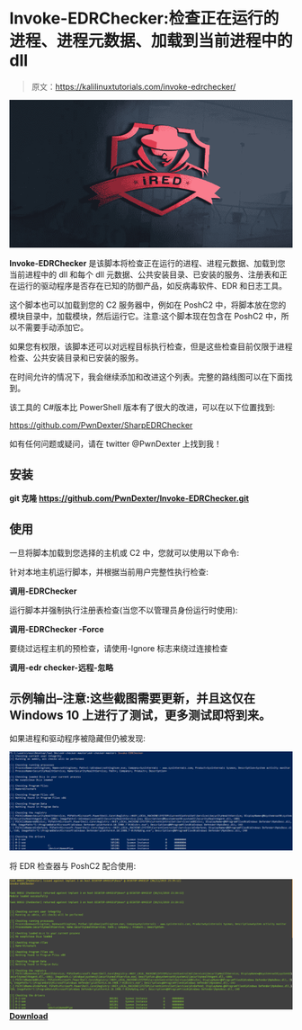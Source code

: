 # Invoke-EDRChecker:检查正在运行的进程、进程元数据、加载到当前进程中的 dll

> 原文：<https://kalilinuxtutorials.com/invoke-edrchecker/>

[![](img//a637ef44436ab4380cb98546b5bf6e80.png)](https://blogger.googleusercontent.com/img/a/AVvXsEjdA1LoEbioFaTc973NMntzAdH3Ro4RW1aej2P3bDn66sG83-LjmsK-VDidlNMGXNzMn5daGFLZ5g1tEYGD8HfwRuViqAq9eGJ-f_mwsFXjHcJs2ngtpHVrGFeTXhQcLuU1MpmqAx1YFdoD9RqHp79CvoRqB_87WogoKG4mUUAl7DnISafo4W2tZVhE=s728)

**Invoke-EDRChecker** 是该脚本将检查正在运行的进程、进程元数据、加载到您当前进程中的 dll 和每个 dll 元数据、公共安装目录、已安装的服务、注册表和正在运行的驱动程序是否存在已知的防御产品，如反病毒软件、EDR 和日志工具。

这个脚本也可以加载到您的 C2 服务器中，例如在 PoshC2 中，将脚本放在您的模块目录中，加载模块，然后运行它。注意:这个脚本现在包含在 PoshC2 中，所以不需要手动添加它。

如果您有权限，该脚本还可以对远程目标执行检查，但是这些检查目前仅限于进程检查、公共安装目录和已安装的服务。

在时间允许的情况下，我会继续添加和改进这个列表。完整的路线图可以在下面找到。

该工具的 C#版本比 PowerShell 版本有了很大的改进，可以在以下位置找到:

https://github.com/PwnDexter/SharpEDRChecker

如有任何问题或疑问，请在 twitter @PwnDexter 上找到我！

## 安装

**git 克隆 https://github.com/PwnDexter/Invoke-EDRChecker.git**

## 使用

一旦将脚本加载到您选择的主机或 C2 中，您就可以使用以下命令:

针对本地主机运行脚本，并根据当前用户完整性执行检查:

**调用-EDRChecker**

运行脚本并强制执行注册表检查(当您不以管理员身份运行时使用):

**调用-EDRChecker -Force**

要绕过远程主机的预检查，请使用-Ignore 标志来绕过连接检查

**调用-edr checker-远程-忽略**

## 示例输出–注意:这些截图需要更新，并且这仅在 Windows 10 上进行了测试，更多测试即将到来。

如果进程和驱动程序被隐藏但仍被发现:

![](img//02dc7d81bee6a6023c48f1441d340072.png)

将 EDR 检查器与 PoshC2 配合使用:

![](img//af01e21a80484aed68e2c90cd4ef0867.png)[**Download**](https://github.com/PwnDexter/Invoke-EDRChecker)